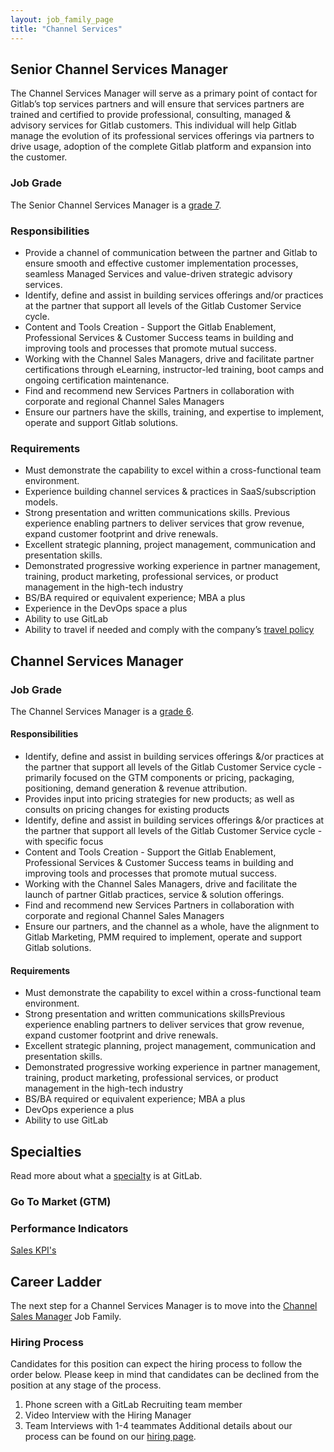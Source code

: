 ```yaml
---
layout: job_family_page
title: "Channel Services"
---
```


## Senior Channel Services Manager

The Channel Services Manager will serve as a primary point of contact for Gitlab’s top services partners and will ensure that services partners are trained and certified to provide professional, consulting, managed  & advisory services for Gitlab customers. This individual will help Gitlab manage the evolution of its professional services offerings via partners to drive usage, adoption of the complete Gitlab platform and expansion into the customer.

### Job Grade

The Senior Channel Services Manager is a [grade 7](/handbook/total-rewards/compensation/compensation-calculator/#gitlab-job-grades).

### Responsibilities

* Provide a channel of communication between the partner and Gitlab to ensure smooth and effective customer implementation processes, seamless Managed Services and value-driven strategic advisory services.
* Identify, define and assist in building services offerings and/or practices at the partner that support all levels of the Gitlab Customer Service cycle.
* Content and Tools Creation - Support the Gitlab Enablement, Professional Services & Customer Success teams in building and improving tools and processes that promote mutual success.
* Working with the Channel Sales Managers, drive and facilitate partner certifications through eLearning, instructor-led training, boot camps and ongoing certification maintenance.
* Find and recommend new Services Partners in collaboration with corporate and regional Channel Sales Managers
* Ensure our partners have the skills, training, and expertise to implement, operate  and support Gitlab solutions.

### Requirements

* Must demonstrate the capability to excel within a cross-functional team environment.
* Experience building channel services & practices in SaaS/subscription models.
* Strong presentation and written communications skills. Previous experience enabling partners to deliver services that grow revenue, expand customer footprint and drive renewals.
* Excellent strategic planning, project management, communication and presentation skills.
* Demonstrated progressive working experience in partner management, training, product marketing, professional services, or product management in the high-tech industry
* BS/BA required or equivalent experience; MBA a plus
* Experience in the DevOps space a plus
* Ability to use GitLab
* Ability to travel if needed and comply with the company’s [travel policy](https://about.gitlab.com/handbook/travel/) 

## Channel Services Manager

### Job Grade

The Channel Services Manager is a [grade 6](/handbook/total-rewards/compensation/compensation-calculator/#gitlab-job-grades).

#### Responsibilities

* Identify, define and assist in building services offerings &/or practices at the partner that support all levels of the Gitlab Customer Service cycle - primarily focused on the GTM components or pricing, packaging, positioning, demand generation & revenue attribution.
* Provides input into pricing strategies for new products; as well as consults on pricing changes for existing products
* Identify, define and assist in building services offerings &/or practices at the partner that support all levels of the Gitlab Customer Service cycle - with specific focus
* Content and Tools Creation - Support the Gitlab Enablement, Professional Services & Customer Success teams in building and improving tools and processes that promote mutual success.
* Working with the Channel Sales Managers, drive and facilitate the launch of partner Gitlab practices, service & solution offerings.
* Find and recommend new Services Partners in collaboration with corporate and regional Channel Sales Managers
* Ensure our partners, and the channel as a whole,  have the alignment to Gitlab Marketing, PMM required  to implement, operate  and support Gitlab solutions.

#### Requirements

* Must demonstrate the capability to excel within a cross-functional team environment.
* Strong presentation and written communications skillsPrevious experience enabling partners to deliver services that grow revenue, expand customer footprint and drive renewals.
* Excellent strategic planning, project management, communication and presentation skills.
* Demonstrated progressive working experience in partner management, training, product marketing, professional services, or product management in the high-tech industry
* BS/BA required or equivalent experience; MBA a plus
* DevOps experience a plus
* Ability to use GitLab

## Specialties

Read more about what a [specialty](/handbook/hiring/vacancies/#definitions) is at GitLab.

### Go To Market (GTM)

### Performance Indicators
[Sales KPI's](/handbook/ceo/kpis/#sales-kpis)

## Career Ladder

The next step for a Channel Services Manager is to move into the [Channel Sales Manager](/job-families/sales/channel-sales-manager/) Job Family.

### Hiring Process
Candidates for this position can expect the hiring process to follow the order below. Please keep in mind that candidates can be declined from the position at any stage of the process.
1. Phone screen with a GitLab Recruiting team member
2. Video Interview with the Hiring Manager
3. Team Interviews with 1-4 teammates
Additional details about our process can be found on our [hiring page](/handbook/hiring/).
